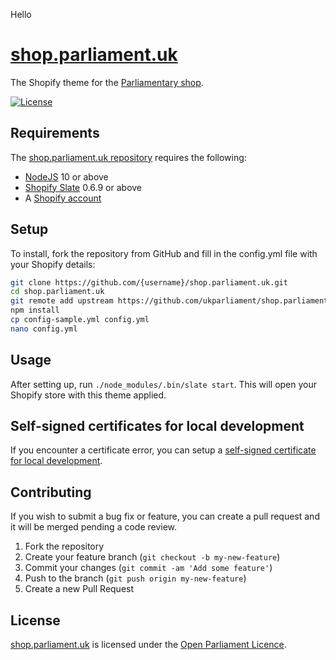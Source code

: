 Hello

# [shop.parliament.uk](https://shop.parliament.uk/)
The Shopify theme for the [Parliamentary shop](https://shop.parliament.uk/).

[![License][shield-license]][info-license]

## Requirements
The [shop.parliament.uk repository][shop.parliament.uk] requires the following:

* [NodeJS][nodejs] 10 or above
* [Shopify Slate][slate] 0.6.9 or above
* A [Shopify account][shopify]

## Setup
To install, fork the repository from GitHub and fill in the config.yml file with your Shopify details:

```bash
git clone https://github.com/{username}/shop.parliament.uk.git
cd shop.parliament.uk
git remote add upstream https://github.com/ukparliament/shop.parliament.uk.git
npm install
cp config-sample.yml config.yml
nano config.yml
```

## Usage
After setting up, run `./node_modules/.bin/slate start`. This will open your Shopify store with this theme applied.

## Self-signed certificates for local development
If you encounter a certificate error, you can setup a [self-signed certificate for local development][ssl].

## Contributing
If you wish to submit a bug fix or feature, you can create a pull request and it will be merged pending a code review.

1. Fork the repository
1. Create your feature branch (`git checkout -b my-new-feature`)
1. Commit your changes (`git commit -am 'Add some feature'`)
1. Push to the branch (`git push origin my-new-feature`)
1. Create a new Pull Request

## License
[shop.parliament.uk][shop.parliament.uk] is licensed under the [Open Parliament Licence][info-license].

[nodejs]:                 http://nodejs.org/
[slate]:                  https://shopify.github.io/slate/docs/0.14.0/
[shopify]:                https://shopify.co.uk/
[ssl]:                    https://github.com/Shopify/slate/wiki/4.-Create-a-self-signed-SSL-certificate

[shop.parliament.uk]:     https://github.com/ukparliament/shop.parliament.uk
[pds]:                    https://www.parliament.uk/mps-lords-and-offices/offices/bicameral/parliamentary-digital-service/

[info-license]:           https://www.parliament.uk/site-information/copyright-parliament/open-parliament-licence/
[shield-license]:         https://img.shields.io/badge/license-Open%20Parliament%20Licence-blue.svg
